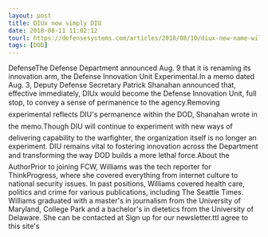 ```yaml
---
layout: post
title: DIUx now simply DIU
date: 2018-08-11 11:02:12
tourl: https://defensesystems.com/articles/2018/08/10/diux-new-name-williams.aspx
tags: [DOD]
---
```

DefenseThe Defense Department announced Aug. 9 that it is renaming its innovation arm, the Defense Innovation Unit Experimental.In a memo dated Aug. 3, Deputy Defense Secretary Patrick Shanahan announced that, effective immediately, DIUx would become the Defense Innovation Unit, full stop, to convey a sense of permanence to the agency.Removing experimental reflects DIU's permanence within the DOD, Shanahan wrote in the memo.Though DIU will continue to experiment with new ways of delivering capability to the warfighter, the organization itself is no longer an experiment. DIU remains vital to fostering innovation across the Department and transforming the way DOD builds a more lethal force.About the AuthorPrior to joining FCW, Williams was the tech reporter for ThinkProgress, where she covered everything from internet culture to national security issues. In past positions, Williams covered health care, politics and crime for various publications, including The Seattle Times. Williams graduated with a master's in journalism from the University of Maryland, College Park and a bachelor's in dietetics from the University of Delaware. She can be contacted at Sign up for our newsletter.ttI agree to this site's 